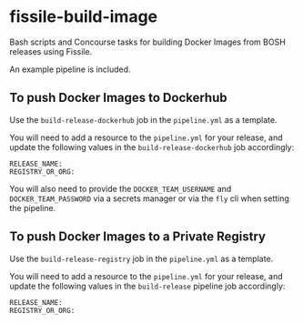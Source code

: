 # fissile-build-image

Bash scripts and Concourse tasks for building Docker Images from BOSH releases using Fissile.

An example pipeline is included.

## To push Docker Images to Dockerhub
Use the `build-release-dockerhub` job in the `pipeline.yml` as a template.

You will need to add a resource to the `pipeline.yml` for your release, and update the following values in the `build-release-dockerhub` job accordingly:
```
RELEASE_NAME:
REGISTRY_OR_ORG:
```

You will also need to provide the `DOCKER_TEAM_USERNAME` and `DOCKER_TEAM_PASSWORD` via a secrets manager or via the `fly` cli when setting the pipeline.

## To push Docker Images to a Private Registry
Use the `build-release-registry` job in the `pipeline.yml` as a template.

You will need to add a resource to the `pipeline.yml` for your release, and update the following values in the `build-release` pipeline job accordingly:
```
RELEASE_NAME:
REGISTRY_OR_ORG:
```

